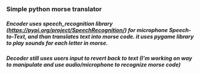 ### Simple python morse translator

##### Encoder uses speech_recognition library (https://pypi.org/project/SpeechRecognition/) for microphone Speech-to-Text, and than translates text into morse code. it uses pygame library to play sounds for each letter in morse.

##### Decoder still uses users input to revert back to text (I'm working on way to manipulate and use audio/microphone to recognize morse code)

